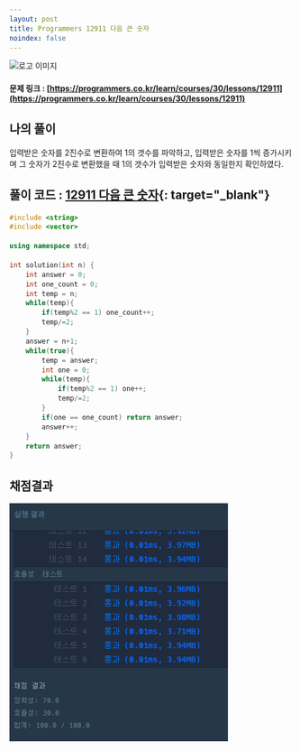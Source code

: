 ```yaml
---
layout: post
title: Programmers 12911 다음 큰 숫자
noindex: false
---
```

![로고 이미지](https://s3.ap-northeast-2.amazonaws.com/grepp-cloudfront/programmers_imgs/design/logo.jpg)

#### 문제 링크 : [https://programmers.co.kr/learn/courses/30/lessons/12911](https://programmers.co.kr/learn/courses/30/lessons/12911)


## 나의 풀이
입력받은 숫자를 2진수로 변환하여 1의 갯수를 파악하고, 입력받은 숫자를 1씩 증가시키며 그 숫자가 2진수로 변환했을 때 1의 갯수가 입력받은 숫자와 동일한지 확인하였다.

## 풀이 코드 : [12911 다음 큰 숫자](https://github.com/sun-pyo/algorithm/blob/main/programmers/12911.cpp){: target="_blank"}

```c++
#include <string>
#include <vector>

using namespace std;

int solution(int n) {
    int answer = 0;
    int one_count = 0;
    int temp = n;
    while(temp){
        if(temp%2 == 1) one_count++;
        temp/=2;
    }
    answer = n+1;
    while(true){
        temp = answer;
        int one = 0;
        while(temp){
            if(temp%2 == 1) one++;
            temp/=2;
        }
        if(one == one_count) return answer;
        answer++;
    }
    return answer;
}
```


## 채점결과

![42586](\algorithm\img\programmers_12911.PNG)
